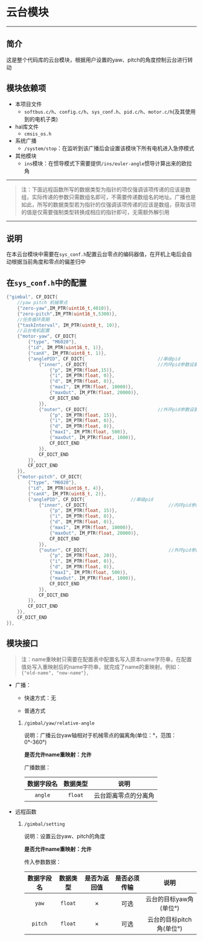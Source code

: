 # 云台模块

---

## 简介

这是整个代码库的云台模块，根据用户设置的yaw、pitch的角度控制云台进行转动


## 模块依赖项

- 本项目文件
	- `softbus.c/h`、`config.c/h`、`sys_conf.h`、`pid.c/h`、`motor.c/h`(及其使用到的电机子类)
- hal库文件 
    - `cmsis_os.h`
- 系统广播
    - `/system/stop`：在监听到该广播后会设置该模块下所有电机进入急停模式
- 其他模块
    - `ins`模块：在惯导模式下需要提供`/ins/euler-angle`惯导计算出来的欧拉角

---

> 注：下面远程函数所写的数据类型为指针的项仅强调该项传递的应该是数组，实际传递的参数只需数组名即可，不需要传递数组名的地址。广播也是如此，所写的数据类型若为指针的仅强调该项传递的应该是数组，获取该项的值是仅需要强制类型转换成相应的指针即可，无需额外解引用

---

## 说明

在本云台模块中需要在`sys_conf.h`配置云台零点的编码器值，在开机上电后会自动根据当前角度和零点的偏差归中

## 在`sys_conf.h`中的配置

```c
{"gimbal", CF_DICT{
	//yaw pitch 机械零点
	{"zero-yaw",IM_PTR(uint16_t,4010)},
	{"zero-pitch",IM_PTR(uint16_t,5300)},
	//任务循环周期
	{"taskInterval", IM_PTR(uint8_t, 10)},
	//云台电机配置
	{"motor-yaw", CF_DICT{
		{"type", "M6020"},
		{"id", IM_PTR(uint16_t, 1)},
		{"canX", IM_PTR(uint8_t, 1)},
		{"anglePID", CF_DICT{                  			//串级pid
			{"inner", CF_DICT{							//内环pid参数设置
				{"p", IM_PTR(float,15)},
				{"i", IM_PTR(float, 0)},
				{"d", IM_PTR(float, 0)},
				{"maxI", IM_PTR(float, 10000)},
				{"maxOut", IM_PTR(float, 20000)},
				CF_DICT_END
			}},
			{"outer", CF_DICT{							//外环pid参数设置
				{"p", IM_PTR(float, 15)},
				{"i", IM_PTR(float, 0)},
				{"d", IM_PTR(float, 0)},
				{"maxI", IM_PTR(float, 500)},
				{"maxOut", IM_PTR(float, 1000)},
				CF_DICT_END
			}},
			CF_DICT_END
		}},
		CF_DICT_END
	}},			
	{"motor-pitch", CF_DICT{
		{"type", "M6020"},
		{"id", IM_PTR(uint16_t, 4)},
		{"canX", IM_PTR(uint8_t, 2)},
		{"anglePID", CF_DICT{                 //串级pid
			{"inner", CF_DICT{								//内环pid参数设置
				{"p", IM_PTR(float, 15)},
				{"i", IM_PTR(float, 0)},
				{"d", IM_PTR(float, 0)},
				{"maxI", IM_PTR(float, 10000)},
				{"maxOut", IM_PTR(float, 20000)},
				CF_DICT_END
			}},
			{"outer", CF_DICT{								//外环pid参数设置
				{"p", IM_PTR(float, 20)},
				{"i", IM_PTR(float, 0)},
				{"d", IM_PTR(float, 0)},
				{"maxI", IM_PTR(float, 500)},
				{"maxOut", IM_PTR(float, 1000)},
				CF_DICT_END
			}},
			CF_DICT_END
		}},
		CF_DICT_END
	}},	
	CF_DICT_END		
}},
```

## 模块接口

> 注：name重映射只需要在配置表中配置名写入原本name字符串，在配置值处写入重映射后的name字符串，就完成了name的重映射。例如：`{"old-name", "new-name"},`

- 广播：
  
    - 快速方式：无
  
    - 普通方式
  
  	1. `/gimbal/yaw/relative-angle`

		说明：广播云台yaw轴相对于机械零点的偏离角(单位：°，范围：0°-360°)

        **是否允许name重映射：允许**

        广播数据：

        | 数据字段名 | 数据类型 | 说明 |
        | :---: | :---: | :---: |
        | `angle` | `float` | 云台距离零点的分离角 |
		

- 远程函数
  
    1. `/gimbal/setting`

        说明：设置云台yaw、pitch的角度

        **是否允许name重映射：允许**

        传入参数数据：

        | 数据字段名 | 数据类型 | 是否为返回值 | 是否必须传输 | 说明 |
        | :---: | :---: | :---: | :---: | :---: |
        | `yaw`   | `float` | × | 可选 | 云台的目标yaw角(单位°) |
        | `pitch` | `float` | × | 可选 | 云台的目标pitch角(单位°) |
    